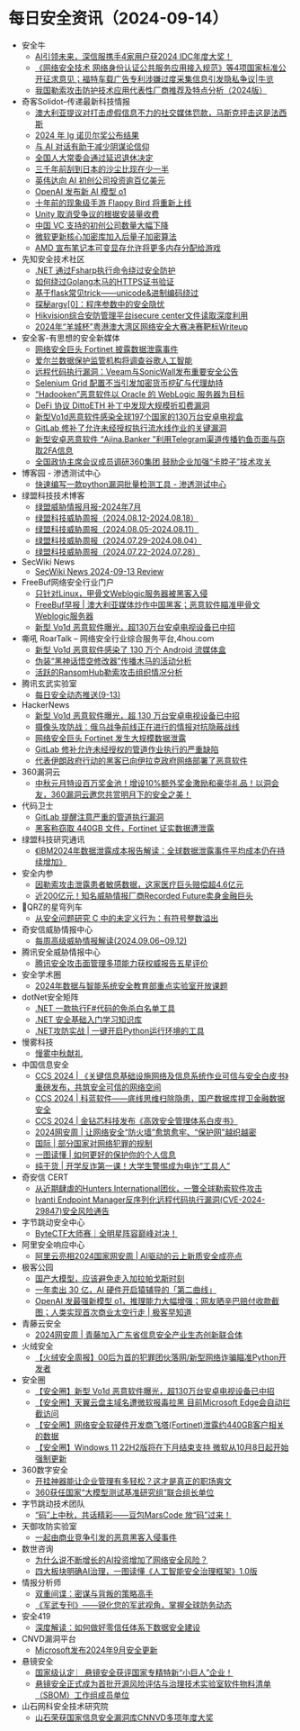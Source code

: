 # 每日安全资讯（2024-09-14）

- 安全牛
  - [AI引领未来，深信服携手4家用户获2024 IDC年度大奖！](https://www.aqniu.com/vendor/106250.html)
  - [《网络安全技术 网络身份认证公共服务应用接入规范》等4项国家标准公开征求意见；福特车载广告专利涉嫌过度采集信息引发隐私争议|牛览](https://www.aqniu.com/vendor/106229.html)
  - [我国勒索攻击防护技术应用代表性厂商推荐及特点分析（2024版）](https://www.aqniu.com/vendor/106228.html)
- 奇客Solidot–传递最新科技情报
  - [澳大利亚提议对打击虚假信息不力的社交媒体罚款，马斯克抨击这是法西斯](https://www.solidot.org/story?sid=79254)
  - [2024 年 Ig 诺贝尔奖公布结果](https://www.solidot.org/story?sid=79253)
  - [与 AI 对话有助于减少阴谋论信仰](https://www.solidot.org/story?sid=79252)
  - [全国人大常委会通过延迟退休决定](https://www.solidot.org/story?sid=79251)
  - [三千年前刮到日本的沙尘比现在少一半](https://www.solidot.org/story?sid=79250)
  - [英伟达向 AI 初创公司投资逾百亿美元](https://www.solidot.org/story?sid=79249)
  - [OpenAI 发布新 AI 模型 o1](https://www.solidot.org/story?sid=79248)
  - [十年前的现象级手游 Flappy Bird 将重新上线](https://www.solidot.org/story?sid=79247)
  - [Unity 取消受争议的根据安装量收费](https://www.solidot.org/story?sid=79246)
  - [中国 VC 支持的初创公司数量大幅下降](https://www.solidot.org/story?sid=79245)
  - [微软更新核心加密库加入后量子加密算法](https://www.solidot.org/story?sid=79244)
  - [AMD 宣布笔记本可变显存允许将更多内存分配给游戏](https://www.solidot.org/story?sid=79243)
- 先知安全技术社区
  - [.NET 通过Fsharp执行命令绕过安全防护](https://xz.aliyun.com/t/15613)
  - [如何绕过Golang木马的HTTPS证书验证](https://xz.aliyun.com/t/15612)
  - [基于flask常见trick——unicode&进制编码绕过](https://xz.aliyun.com/t/15610)
  - [探秘argv[0]：程序参数中的安全隐忧](https://xz.aliyun.com/t/15609)
  - [Hikvision综合安防管理平台isecure center文件读取深度利用](https://xz.aliyun.com/t/15607)
  - [2024年“羊城杯”粤港澳大湾区网络安全大赛决赛靶标Writeup](https://xz.aliyun.com/t/15606)
- 安全客-有思想的安全新媒体
  - [网络安全巨头 Fortinet 披露数据泄露事件](https://www.anquanke.com/post/id/300057)
  - [爱尔兰数据保护监管机构将调查谷歌人工智能](https://www.anquanke.com/post/id/300059)
  - [远程代码执行漏洞：Veeam与SonicWall发布重要安全公告](https://www.anquanke.com/post/id/300062)
  - [Selenium Grid 配置不当引发加密货币挖矿与代理劫持](https://www.anquanke.com/post/id/300067)
  - [“Hadooken”恶意软件以 Oracle 的 WebLogic 服务器为目标](https://www.anquanke.com/post/id/300069)
  - [DeFi 协议 DittoETH 补丁中发现大规模折扣费漏洞](https://www.anquanke.com/post/id/300071)
  - [新型Vo1d恶意软件感染全球197个国家的130万台安卓电视盒](https://www.anquanke.com/post/id/300073)
  - [GitLab 修补了允许未经授权执行流水线作业的关键漏洞](https://www.anquanke.com/post/id/300075)
  - [新型安卓恶意软件 “Ajina.Banker ”利用Telegram渠道传播钓鱼页面与窃取2FA信息](https://www.anquanke.com/post/id/300077)
  - [全国政协主席会议成员调研360集团 鼓励企业加强“卡脖子”技术攻关](https://www.anquanke.com/post/id/300079)
- 博客园 - 渗透测试中心
  - [快速编写一款python漏洞批量检测工具 - 渗透测试中心](https://www.cnblogs.com/backlion/p/18411810)
- 绿盟科技技术博客
  - [绿盟威胁情报月报-2024年7月](https://blog.nsfocus.net/monthlyreport202407/)
  - [绿盟科技威胁周报（2024.08.12-2024.08.18）](https://blog.nsfocus.net/weeklyreport202433/)
  - [绿盟科技威胁周报（2024.08.05-2024.08.11）](https://blog.nsfocus.net/weeklyreport202432/)
  - [绿盟科技威胁周报（2024.07.29-2024.08.04）](https://blog.nsfocus.net/weeklyreport202431/)
  - [绿盟科技威胁周报（2024.07.22-2024.07.28）](https://blog.nsfocus.net/weeklyreport202430/)
- SecWiki News
  - [SecWiki News 2024-09-13 Review](http://www.sec-wiki.com/?2024-09-13)
- FreeBuf网络安全行业门户
  - [只针对Linux，甲骨文Weblogic服务器被黑客入侵](https://www.freebuf.com/news/410985.html)
  - [FreeBuf早报 | 澳大利亚媒体炒作中国黑客；恶意软件瞄准甲骨文Weblogic服务器](https://www.freebuf.com/news/410981.html)
  - [新型 Vo1d 恶意软件曝光，超130万台安卓电视设备已中招](https://www.freebuf.com/news/410913.html)
- 嘶吼 RoarTalk – 网络安全行业综合服务平台,4hou.com
  - [新型 Vo1d 恶意软件感染了 130 万个 Android 流媒体盒](https://www.4hou.com/posts/zA7r)
  - [伪装“黑神话悟空修改器”传播木马的活动分析](https://www.4hou.com/posts/rpmw)
  - [活跃的RansomHub勒索攻击组织情况分析](https://www.4hou.com/posts/Ey0N)
- 腾讯玄武实验室
  - [每日安全动态推送(9-13)](https://mp.weixin.qq.com/s?__biz=MzA5NDYyNDI0MA==&mid=2651959793&idx=1&sn=377b4fa14fe40b567c3316185c612c5b&chksm=8baed16ebcd958786c6b2ae484162c40bfe3e183246a215b93fb4a79835c6a6d0fe6936e4772&scene=58&subscene=0#rd)
- HackerNews
  - [新型 Vo1d 恶意软件曝光，超 130 万台安卓电视设备已中招](https://hackernews.cc/archives/55457)
  - [摄像头攻防战：俄乌战争前线正在进行的情报对抗隐蔽战线](https://hackernews.cc/archives/55453)
  - [网络安全巨头 Fortinet 发生大规模数据泄露](https://hackernews.cc/archives/55448)
  - [GitLab 修补允许未经授权的管道作业执行的严重缺陷](https://hackernews.cc/archives/55444)
  - [代表伊朗政府行动的黑客已向伊拉克政府网络部署了恶意软件](https://hackernews.cc/archives/55439)
- 360漏洞云
  - [中秋元月特设百万奖金池！增设10%额外奖金激励和豪华礼品！以洞会友，360漏洞云邀您共赏明月下的安全之美！](https://mp.weixin.qq.com/s?__biz=Mzg5MTc5Mzk2OA==&mid=2247501798&idx=1&sn=a76d5474a92c90670c66f8e9b85316f2&chksm=cfc560b9f8b2e9af07005fbaf393e5be4c3544e75d5d50c38398f79105e487214d2c7c08c495&scene=58&subscene=0#rd)
- 代码卫士
  - [GitLab 提醒注意严重的管道执行漏洞](https://mp.weixin.qq.com/s?__biz=MzI2NTg4OTc5Nw==&mid=2247520799&idx=1&sn=2e34312c9e5c05291452bf69189cd8b5&chksm=ea94a375dde32a6355837cb4f23e5933d2192469425e3f2054204b18a8780163e090447f172b&scene=58&subscene=0#rd)
  - [黑客称窃取 440GB 文件，Fortinet 证实数据遭泄露](https://mp.weixin.qq.com/s?__biz=MzI2NTg4OTc5Nw==&mid=2247520799&idx=2&sn=d02acbabe690ef64658cea5df0e53131&chksm=ea94a375dde32a6384aa152fe7048a3f9417baa24bf139d055ab7d59550f25dcc400556bfde4&scene=58&subscene=0#rd)
- 绿盟科技研究通讯
  - [《IBM2024年数据泄露成本报告解读：全球数据泄露事件平均成本仍在持续增加》](https://mp.weixin.qq.com/s?__biz=MzIyODYzNTU2OA==&mid=2247497823&idx=1&sn=701eaed5300c19b031ad8f6a89213385&chksm=e84c5e80df3bd796b7f80c4db51fe890c6899d47f5f6c6f50ad525c13ec998fba5daf003bd87&scene=58&subscene=0#rd)
- 安全内参
  - [因勒索攻击泄露患者敏感数据，这家医疗巨头赔偿超4.6亿元](https://mp.weixin.qq.com/s?__biz=MzI4NDY2MDMwMw==&mid=2247512616&idx=1&sn=5d4a9fd51c1184ee40af17be3df6e0e4&chksm=ebfaf508dc8d7c1ee687fc67596d018d07d5a8e7a2354e86895f6514cf8719d60e76ff155085&scene=58&subscene=0#rd)
  - [近200亿元！知名威胁情报厂商Recorded Future卖身金融巨头](https://mp.weixin.qq.com/s?__biz=MzI4NDY2MDMwMw==&mid=2247512616&idx=2&sn=da2ad3fbc79fc014557b6a341f184cb2&chksm=ebfaf508dc8d7c1edb497f19fd916e58c32d0e0a438d86dbeaea7de05871f1b9d8d407e9f148&scene=58&subscene=0#rd)
- 🚂QRZ的星穹列车
  - [从安全问题研究 C 中的未定义行为：有符号整数溢出](https://5ec.top/00-notes/0b-programming-language-and-compiler/c-lang/UB-Signed-Overflow-make-code-unsafe-1)
- 奇安信威胁情报中心
  - [每周高级威胁情报解读(2024.09.06~09.12)](https://mp.weixin.qq.com/s?__biz=MzI2MDc2MDA4OA==&mid=2247512443&idx=1&sn=befd1685cf4d74deb69fba4b3c80ea4b&chksm=ea66460cdd11cf1a070425d8ae435cd8b7b8bfef864c273f7f8f2e394af8072b89a3fd389228&scene=58&subscene=0#rd)
- 腾讯安全威胁情报中心
  - [腾讯安全攻击面管理多项能力获权威报告五星评价](https://mp.weixin.qq.com/s?__biz=MzI5ODk3OTM1Ng==&mid=2247509908&idx=1&sn=ea9e84bd0d85492cf7bdea0f79228c4e&chksm=ec9f7ee7dbe8f7f1daf270700feebd4d117444069e515c2356c455f2469fb987338cee3c9393&scene=58&subscene=0#rd)
- 安全学术圈
  - [2024年数据与智能系统安全教育部重点实验室开放课题](https://mp.weixin.qq.com/s?__biz=MzU5MTM5MTQ2MA==&mid=2247491199&idx=1&sn=bad6fe59f6f73f88354134856db2b592&chksm=fe2ee1f4c95968e25a33548ae4ea817301173bb4d5b4367a36ed7494a77ad80a97e9335a349c&scene=58&subscene=0#rd)
- dotNet安全矩阵
  - [.NET 一款执行F#代码的免杀白名单工具](https://mp.weixin.qq.com/s?__biz=MzUyOTc3NTQ5MA==&mid=2247495253&idx=1&sn=ad0009732a59412a3440806425755fe9&chksm=fa5940b8cd2ec9aeae696e491067f8fefd49895cd80803623fd835dfb72a980bf7e2b5a14763&scene=58&subscene=0#rd)
  - [.NET 安全基础入门学习知识库](https://mp.weixin.qq.com/s?__biz=MzUyOTc3NTQ5MA==&mid=2247495253&idx=2&sn=3211f7f6e4d3c848eddfe107d513fad0&chksm=fa5940b8cd2ec9ae663b84173efaefb81055d9d19954e92ef6c5f5e5ce8c02c2d331f3ad8ff4&scene=58&subscene=0#rd)
  - [.NET攻防实战 |  一键开启Python运行环境的工具](https://mp.weixin.qq.com/s?__biz=MzUyOTc3NTQ5MA==&mid=2247495253&idx=3&sn=fdbb0bf70630131857ed74fd8ade6a44&chksm=fa5940b8cd2ec9aee41cf993686a218798d384eb2da11d51e06b23ad30250cf188047dbc24ef&scene=58&subscene=0#rd)
- 慢雾科技
  - [慢雾中秋献礼](https://mp.weixin.qq.com/s?__biz=MzU4ODQ3NTM2OA==&mid=2247500353&idx=1&sn=f3f1b3829e01cf524743a9c4eb69d3ba&chksm=fddebcc6caa935d05498976b80903d79661622532865a774984a762b1abb7b48b0192da2ef53&scene=58&subscene=0#rd)
- 中国信息安全
  - [CCS 2024 | 《关键信息基础设施网络及信息系统作业可信与安全白皮书》重磅发布，共筑安全可信的网络空间](https://mp.weixin.qq.com/s?__biz=MzA5MzE5MDAzOA==&mid=2664225476&idx=1&sn=ca157a3ca52a9dfb9854e5b7be198553&chksm=8b59d83dbc2e512b2590c4b767662b4ab7f2626bf81a5be4064b8290d869c029d339f9087540&scene=58&subscene=0#rd)
  - [CCS 2024 | 科蓝软件——底线思维扫除隐患，国产数据库捍卫金融数据安全](https://mp.weixin.qq.com/s?__biz=MzA5MzE5MDAzOA==&mid=2664225476&idx=2&sn=defa748f5f733d4d9b957be172810eac&chksm=8b59d83dbc2e512b359691341e9ba0a9a17b211a08792ae05c79abef3ae4f562d2e59cc3e7c5&scene=58&subscene=0#rd)
  - [CCS 2024 | 金钻芯科技发布《高效安全管理体系白皮书》](https://mp.weixin.qq.com/s?__biz=MzA5MzE5MDAzOA==&mid=2664225476&idx=3&sn=9e7d4462f1ce0cb8ab9332eae64e2f84&chksm=8b59d83dbc2e512ba17d2689bc08df0ef5c6a169d76a6876d3ce0e48ddbc1e076f053bcf71b3&scene=58&subscene=0#rd)
  - [2024网安周 | 让网络安全“防火墙”愈筑愈牢、“保护网”越织越密](https://mp.weixin.qq.com/s?__biz=MzA5MzE5MDAzOA==&mid=2664225476&idx=4&sn=3d7e1f9bddcd335be085d386870ddc35&chksm=8b59d83dbc2e512bb2ff89b0ae089ea8327b55b21d154a15ffa4e8bb712ac8633596058fae0e&scene=58&subscene=0#rd)
  - [国际 | 部分国家对网络犯罪的规制](https://mp.weixin.qq.com/s?__biz=MzA5MzE5MDAzOA==&mid=2664225476&idx=5&sn=784f4ea4a04a5861bbe37a071647e1ac&chksm=8b59d83dbc2e512b3e61283ef864b7a1a3c2f1cebe903e3acac23d7c5a61c2f7a502025aac87&scene=58&subscene=0#rd)
  - [一图读懂 | 如何更好的保护你的个人信息](https://mp.weixin.qq.com/s?__biz=MzA5MzE5MDAzOA==&mid=2664225476&idx=6&sn=72b1205ec18bd1518ac8e6e740957770&chksm=8b59d83dbc2e512b3f987b98786f700b2c3c92e210a34e9ca0ca1f025e5ff952655010ea4c98&scene=58&subscene=0#rd)
  - [纯干货 | 开学反诈第一课！大学生警惕成为电诈“工具人”](https://mp.weixin.qq.com/s?__biz=MzA5MzE5MDAzOA==&mid=2664225476&idx=7&sn=bc5d8377e8db2e2ce0f5677c768e1b01&chksm=8b59d83dbc2e512bf488a5acc3f97a0c6d7df0c2794f7dd05993a451d76efa4debc1f3df8037&scene=58&subscene=0#rd)
- 奇安信 CERT
  - [从近期肆虐的Hunters International团伙，一瞥全球勒索软件攻击](https://mp.weixin.qq.com/s?__biz=MzU5NDgxODU1MQ==&mid=2247502111&idx=1&sn=59a99f6e9c1f536e1511b93c970a869f&chksm=fe79ed87c90e6491a2d03f13ccf8c4170c74c498522d4644494924f58cefed9412f367b5d939&scene=58&subscene=0#rd)
  - [Ivanti Endpoint Manager反序列化远程代码执行漏洞(CVE-2024-29847)安全风险通告](https://mp.weixin.qq.com/s?__biz=MzU5NDgxODU1MQ==&mid=2247502111&idx=2&sn=a0e2e886edfb053f6e7a1694f1f8c228&chksm=fe79ed87c90e6491bf04dd2b03940c922066d6ba7c27b3d94172b185aaeb95b2b646abead2f7&scene=58&subscene=0#rd)
- 字节跳动安全中心
  - [ByteCTF大师赛｜全明星阵容巅峰对决！](https://mp.weixin.qq.com/s?__biz=MzUzMzcyMDYzMw==&mid=2247493828&idx=1&sn=9aa183a97370ab1f3b3b809c6f9dd34a&chksm=fa9d1392cdea9a84ec2bd816c63a495b25b269a4abb1d15a37b31b05bae36ee8ab61b644addc&scene=58&subscene=0#rd)
- 阿里安全响应中心
  - [阿里云亮相2024国家网安周 | AI驱动的云上新质安全成亮点](https://mp.weixin.qq.com/s?__biz=MzIxMjEwNTc4NA==&mid=2652995415&idx=1&sn=234e2cfc42e2eb5c73a579a98a3f9bc9&chksm=8c9ef000bbe979160a0c545fa89fc0b489134c2125b8b12c83cc6d4690a75f2e2977838869b0&scene=58&subscene=0#rd)
- 极客公园
  - [国产大模型，应该避免走入加拉帕戈斯时刻](https://mp.weixin.qq.com/s?__biz=MTMwNDMwODQ0MQ==&mid=2653054531&idx=1&sn=c77c5f4809962ab451baa3b0d4274f82&chksm=7e571bf5492092e32009753049770498bf1a0809e25dabb2dfeca435c4692e81a5c89f6b5f4e&scene=58&subscene=0#rd)
  - [一年卖出 30 亿，AI 硬件开启猿辅导的「第二曲线」](https://mp.weixin.qq.com/s?__biz=MTMwNDMwODQ0MQ==&mid=2653054531&idx=2&sn=4edcd09d6cde4d6965d45f36ac6fb100&chksm=7e571bf5492092e367dfb2d417887eb7fb41369075e9f91c745e31878e2589b25b7a3eb50dd7&scene=58&subscene=0#rd)
  - [OpenAI 发最强新模型 o1，推理能力大幅增强；网友晒辛巴赔付收款截图；人类实现首次商业太空行走 | 极客早知道](https://mp.weixin.qq.com/s?__biz=MTMwNDMwODQ0MQ==&mid=2653054499&idx=1&sn=dafae95528ba0ea415ccc7b155b97413&chksm=7e571b95492092832532c9e1f1f982e5454452b5a3b4f1ecff0493572638ef96efd92c902b02&scene=58&subscene=0#rd)
- 青藤云安全
  - [2024网安周 | 青藤加入广东省信息安全产业生态创新联合体](https://mp.weixin.qq.com/s?__biz=MzAwNDE4Mzc1NA==&mid=2650849470&idx=1&sn=4d51d289dce6755b4e10539edcad8ae0&chksm=80dba31bb7ac2a0de274451a9d64805f7a8b823c3ed048de1f9a1481cb0c7e2b3e3cb6d261d1&scene=58&subscene=0#rd)
- 火绒安全
  - [【火绒安全周报】00后为首的犯罪团伙落网/新型网络诈骗瞄准Python开发者](https://mp.weixin.qq.com/s?__biz=MzI3NjYzMDM1Mg==&mid=2247519903&idx=1&sn=3d9c0bacc1a7558013d13cf7990b0d3b&chksm=eb7050a0dc07d9b65b9ec4a8a05c9249b9458da01d99590a009dc3eb34472e44b306bd0f6ab6&scene=58&subscene=0#rd)
- 安全圈
  - [【安全圈】新型 Vo1d 恶意软件曝光，超130万台安卓电视设备已中招](https://mp.weixin.qq.com/s?__biz=MzIzMzE4NDU1OQ==&mid=2652064371&idx=1&sn=86872ba5c7fd0a8fb03d84febaa490d2&chksm=f36e6633c419ef2582f41f7358b5a94ec9e1ea409cbd54a4e4038c81e4f7ee545452d86a80ca&scene=58&subscene=0#rd)
  - [【安全圈】天翼云盘主域名遭微软报毒拉黑 目前Microsoft Edge会自动拦截访问](https://mp.weixin.qq.com/s?__biz=MzIzMzE4NDU1OQ==&mid=2652064371&idx=2&sn=9c6331bd04185788e03156e723c86aba&chksm=f36e6633c419ef255b39135c006f3d38b741d9c8a4e855bf8fa5e646b10097ea01536887ee14&scene=58&subscene=0#rd)
  - [【安全圈】网络安全软硬件开发商飞塔(Fortinet)泄露约440GB客户相关的数据](https://mp.weixin.qq.com/s?__biz=MzIzMzE4NDU1OQ==&mid=2652064371&idx=3&sn=f978ad9b352ecb4006ea727e1d181157&chksm=f36e6633c419ef2503fda40defd9a7dbec8f80967a704f4e9c017c684beff17192e2ce836029&scene=58&subscene=0#rd)
  - [【安全圈】Windows 11 22H2版将在下月结束支持 微软从10月8日起开始强制更新](https://mp.weixin.qq.com/s?__biz=MzIzMzE4NDU1OQ==&mid=2652064371&idx=4&sn=463256c6b4a84c7f835c4ac8d4e9add2&chksm=f36e6633c419ef2584a9d72c9ee174a113221b71c6bf04386e34a5a1be07a81daef4426f791e&scene=58&subscene=0#rd)
- 360数字安全
  - [开挂神器能让企业管理有多轻松？这才是真正的职场爽文](https://mp.weixin.qq.com/s?__biz=MzA4MTg0MDQ4Nw==&mid=2247575383&idx=1&sn=11f366e8b5840244dcc827cb22a63c42&chksm=9f8d375fa8fabe49e5011b3c46b99e4083ca4715eee1bc5eb3412da366eb54e9a8924b27bee0&scene=58&subscene=0#rd)
  - [360获任国家“大模型测试基准研究组”联合组长单位](https://mp.weixin.qq.com/s?__biz=MzA4MTg0MDQ4Nw==&mid=2247575383&idx=2&sn=84a1ccfeded504b1bdf5d12b058a735d&chksm=9f8d375fa8fabe497bbaff8b0d3547dd7e799df2b76c0bec99452b5abf2b0e6eb3318dbb3dea&scene=58&subscene=0#rd)
- 字节跳动技术团队
  - [“码”上中秋，共话精彩——豆包MarsCode 放“码”过来！](https://mp.weixin.qq.com/s?__biz=MzI1MzYzMjE0MQ==&mid=2247510138&idx=1&sn=fee5a80ee5276667152578e1bfba5058&chksm=e9d36398dea4ea8eacb6a3df6ed76ffaf978a70ec89e23fac840fe1fb699710c8dbe0b9f7a2a&scene=58&subscene=0#rd)
- 天御攻防实验室
  - [一起由商业竞争引发的恶意黑客入侵事件](https://mp.weixin.qq.com/s?__biz=MzU0MzgyMzM2Nw==&mid=2247485991&idx=1&sn=af355f17b5c884c626c4a494df4880f1&chksm=fb04c94fcc734059bf4714ed532310f3cb787606f2d6845e04beca6b7b9810777ca70169a4f4&scene=58&subscene=0#rd)
- 数世咨询
  - [为什么说不断增长的AI投资增加了网络安全风险？](https://mp.weixin.qq.com/s?__biz=MzkxNzA3MTgyNg==&mid=2247515962&idx=1&sn=02495eedeec4668fc2576af3a4a84a03&chksm=c144cd87f6334491426d9b955083e72365f9a6479bb2127a977b247b3862d4b8cb0101c55480&scene=58&subscene=0#rd)
  - [四大板块明确AI治理，一图读懂《人工智能安全治理框架》1.0版](https://mp.weixin.qq.com/s?__biz=MzkxNzA3MTgyNg==&mid=2247515962&idx=2&sn=36a45b4a7568dd321f73e7e4b2a8baed&chksm=c144cd87f6334491bd8aefb8900fc1305bfff4f4500d978d8353c934df46b2f662a1bc2ef23e&scene=58&subscene=0#rd)
- 情报分析师
  - [双重间谍：密谋与背叛的策略高手](https://mp.weixin.qq.com/s?__biz=MzA3Mjc1MTkwOA==&mid=2650554890&idx=1&sn=5885e3c6ff7bbe52e664e229eca8e96a&chksm=87116c41b066e5578e1aa275760ca417ec26879a31ee1aa4387512d33d981324b6da9efeabc8&scene=58&subscene=0#rd)
  - [《军武专刊》——锐化您的军武视角，掌握全球防务动态](https://mp.weixin.qq.com/s?__biz=MzA3Mjc1MTkwOA==&mid=2650554890&idx=2&sn=ec1c8808d8e764af6d22abf8df1270fa&chksm=87116c41b066e55777682d3b141c0bc9a275acde4710dd48a34e164178363fa0e9f67b55a9c1&scene=58&subscene=0#rd)
- 安全419
  - [深度解读：如何做好零信任体系下数据安全建设](https://mp.weixin.qq.com/s?__biz=MzUyMDQ4OTkyMg==&mid=2247542093&idx=1&sn=b0d4a6e4354e74fd6a25378737d696c5&chksm=f9ebfbe0ce9c72f69505ae58b76d40a5d21ebdddc5548cd3a00a1406a43734c03cd9ca2d7872&scene=58&subscene=0#rd)
- CNVD漏洞平台
  - [Microsoft发布2024年9月安全更新](https://mp.weixin.qq.com/s?__biz=MzU3ODM2NTg2Mg==&mid=2247495278&idx=1&sn=93476743cc7b92731c36da1fdfa39b7c&chksm=fd74dea7ca0357b13eebee6244a67e9bc5234dfe6ffe43258d0ce5179c93cba9bedc6bcb4111&scene=58&subscene=0#rd)
- 悬镜安全
  - [国家级认定 ︳悬镜安全获评国家专精特新“小巨人”企业！](https://mp.weixin.qq.com/s?__biz=MzA3NzE2ODk1Mg==&mid=2647791492&idx=1&sn=51f802f4c7370a51cb3809a5db8be180&chksm=87709fd3b00716c57c8ccf4ef631d83ef6a4ae8f9bceedb4b2fbc4f07b1a23e0783af4d7698e&scene=58&subscene=0#rd)
  - [悬镜安全正式成为首批开源风险评估与治理技术实验室软件物料清单（SBOM）工作组成员单位](https://mp.weixin.qq.com/s?__biz=MzA3NzE2ODk1Mg==&mid=2647791492&idx=2&sn=64593644b52f5e1fcfac5142b3400afa&chksm=87709fd3b00716c53d7df71ec8d1d4474f06778ca73f1b8b498014d011c178a78dba98227592&scene=58&subscene=0#rd)
- 山石网科安全技术研究院
  - [山石荣获国家信息安全漏洞库CNNVD多项年度大奖](https://mp.weixin.qq.com/s?__biz=MzUzMDUxNTE1Mw==&mid=2247508210&idx=1&sn=f4d51b36b045dc0575cac5343103829e&chksm=fa52754ccd25fc5a6e8a575662b4fe57916e8fc1a0c90a6cf2917cabd4af7fb14a88da0a4a22&scene=58&subscene=0#rd)
